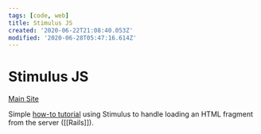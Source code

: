 ```yaml
---
tags: [code, web]
title: Stimulus JS
created: '2020-06-22T21:08:40.053Z'
modified: '2020-06-28T05:47:16.614Z'
---
```


# Stimulus JS

[Main Site](https://stimulusjs.org/)

Simple [how-to tutorial](https://boringrails.com/articles/hovercards-stimulus/) using Stimulus to handle loading an HTML fragment from the server ([[Rails]]).

